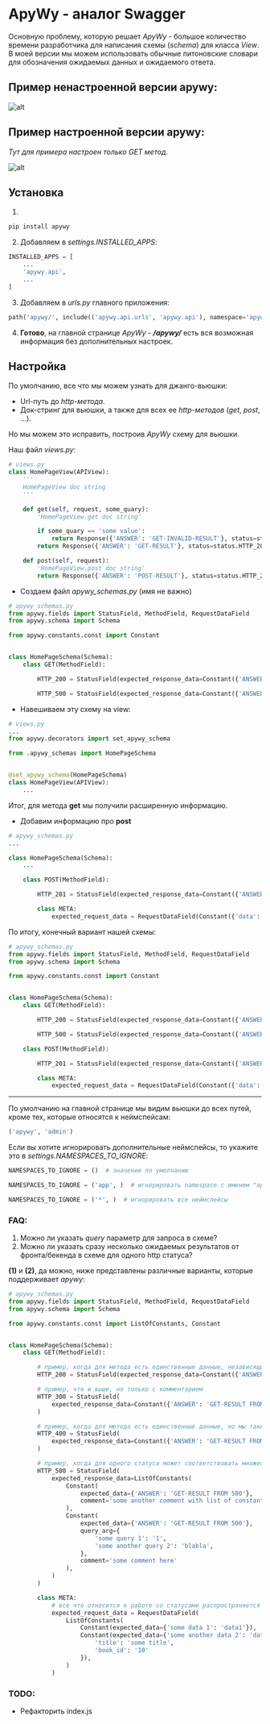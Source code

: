 # ApyWy - аналог Swagger

Основную проблему, которую решает _ApyWy_ - большое количество времени разработчика для написания схемы (_schema_) для класса _View_. В моей версии мы можем использовать обычные питоновские словари для обозначения ожидаемых данныx и ожидаемого ответа.

## Пример ненастроенной версии apywy:

![alt](static_images/default_apywy.png)

## Пример настроенной версии apywy:

*Тут для примера настроен только *GET* метод.*

![alt](static_images/configured_apywy.gif)

## Установка

1.
```python
pip install apywy
```

2. Добавляем в _settings.INSTALLED_APPS_:

```python
INSTALLED_APPS = [
    ...
    'apywy.api',
    ...
]
```

3. Добавляем в _urls.py_ главного приложения:

```python
path('apywy/', include(('apywy.api.urls', 'apywy.api'), namespace='apywy')),
```

4. **Готово**, на главной странице _ApyWy_ - **_/apywy/_** есть вся возможная информация без дополнительных настроек.

## Настройка

По умолчанию, все что мы можем узнать для джанго-вьюшки:

- Url-путь до _http-метода_.
- Док-стринг для вьюшки, а также для всех ее _http-методов_ (_get_, _post_, ...).

Но мы можем это исправить, построив _ApyWy_ схему для вьюшки.

Наш файл _views.py_:

```python
# views.py
class HomePageView(APIView):
    '''
    HomePageView doc string
    '''

    def get(self, request, some_quary):
        'HomePageView.get doc string'

        if some_quary == 'some value':
            return Response({'ANSWER': 'GET-INVALID-RESULT'}, status=status.HTTP_500_INTERNAL_SERVER_ERROR)
        return Response({'ANSWER': 'GET-RESULT'}, status=status.HTTP_200_OK)

    def post(self, request):
        'HomePageView.post doc string'
        return Response({'ANSWER': 'POST-RESULT'}, status=status.HTTP_201_CREATED)
```

- Создаем файл _apywy_schemas.py_ (имя не важно)

```python
# apywy_schemas.py
from apywy.fields import StatusField, MethodField, RequestDataField
from apywy.schema import Schema

from apywy.constants.const import Constant


class HomePageSchema(Schema):
    class GET(MethodField):

        HTTP_200 = StatusField(expected_response_data=Constant({'ANSWER': 'GET-RESULT'}))

        HTTP_500 = StatusField(expected_response_data=Constant({'ANSWER': 'GET-INVALID-RESULT'}))

```

- Навешиваем эту схему на view:

```python
# views.py
...
from apywy.decorators import set_apywy_schema

from .apywy_schemas import HomePageSchema


@set_apywy_schema(HomePageSchema)
class HomePageView(APIView):
    ...
```

Итог, для метода **get** мы получили расширенную информацию.

- Добавим информацию про **post**

```python
# apywy_schemas.py
...

class HomePageSchema(Schema):
    ...

    class POST(MethodField):

        HTTP_201 = StatusField(expected_response_data=Constant({'ANSWER': 'POST-RESULT'}))

        class META:
            expected_request_data = RequestDataField(Constant({'data': 'some data here'}))
```

По итогу, конечный вариант нашей схемы:

```python
# apywy_schemas.py
from apywy.fields import StatusField, MethodField, RequestDataField
from apywy.schema import Schema

from apywy.constants.const import Constant


class HomePageSchema(Schema):
    class GET(MethodField):

        HTTP_200 = StatusField(expected_response_data=Constant({'ANSWER': 'GET-RESULT'}))

        HTTP_500 = StatusField(expected_response_data=Constant({'ANSWER': 'GET-INVALID-RESULT'}))

    class POST(MethodField):

        HTTP_201 = StatusField(expected_response_data=Constant({'ANSWER': 'POST-RESULT'}))

        class META:
            expected_request_data = RequestDataField(Constant({'data': 'some data here'}))
```

<!-- TODO добавить тут итоговую картинку  -->

---

По умолчанию на главной странице мы видим вьюшки до всех путей, кроме тех, которые относятся к неймспейсам:

```python
('apywy', 'admin')
```

Если вы хотите игнорировать дополнительные неймспейсы, то укажите это в _settings.NAMESPACES_TO_IGNORE_:

```python
NAMESPACES_TO_IGNORE = ()  # значение по умолчанию

NAMESPACES_TO_IGNORE = ('app', )  # игнорировать namespace с именем "app"

NAMESPACES_TO_IGNORE = ('*', )  # игнорировать все неймспейсы
```

### FAQ:

1. Можно ли указать _query_ параметр для запроса в схеме?
2. Можно ли указать сразу несколько ожидаемых результатов от фронта/бекенда в схеме для одного http статуса?

**(1)** и **(2)**, да можно, ниже представлены различные варианты, которые поддерживает _apywy_:

```python
# apywy_schemas.py
from apywy.fields import StatusField, MethodField, RequestDataField
from apywy.schema import Schema

from apywy.constants.const import ListOfConstants, Constant


class HomePageSchema(Schema):
    class GET(MethodField):

        # пример, когда для метода есть единственные данные, независящие от аргумента
        HTTP_200 = StatusField(expected_response_data=Constant({'ANSWER': 'GET-RESULT'}))

        # пример, что и выше, но только с комментарием
        HTTP_300 = StatusField(
            expected_response_data=Constant({'ANSWER': 'GET-RESULT FROM 300'}, comment='some comment')
        )

        # пример, когда для метода есть единственные данные, но мы также хотим задокументировать query паметр
        HTTP_400 = StatusField(
            expected_response_data=Constant({'ANSWER': 'GET-RESULT FROM 400'}, query_arg={'some query': 1})
        )

        # пример, когда для одного статуса может соответствовать множество данных
        HTTP_500 = StatusField(
            expected_response_data=ListOfConstants(
                Constant(
                    expected_data={'ANSWER': 'GET-RESULT FROM 500'},
                    comment='some another comment with list of constants'
                ),
                Constant(
                    expected_data={'ANSWER': 'GET-RESULT FROM 500'},
                    query_arg={
                        'some query 1': '1',
                        'some another query 2': 'blabla',
                    },
                    comment='some comment here'
                ),
            )
        )

        class META:
            # все что относится к работе со статусами распространяется и на request данные
            expected_request_data = RequestDataField(
                ListOfConstants(
                    Constant(expected_data={'some data 1': 'data1'}),
                    Constant(expected_data={'some another data 2': 'data2'}, query_arg={
                        'title': 'some title',
                        'book_id': '10'
                    }),
                )
            )
```

### TODO:

- Рефакторить index.js
